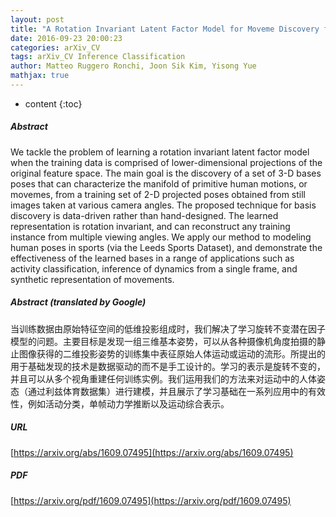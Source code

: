 ```yaml
---
layout: post
title: "A Rotation Invariant Latent Factor Model for Moveme Discovery from Static Poses"
date: 2016-09-23 20:00:23
categories: arXiv_CV
tags: arXiv_CV Inference Classification
author: Matteo Ruggero Ronchi, Joon Sik Kim, Yisong Yue
mathjax: true
---
```


* content
{:toc}

##### Abstract
We tackle the problem of learning a rotation invariant latent factor model when the training data is comprised of lower-dimensional projections of the original feature space. The main goal is the discovery of a set of 3-D bases poses that can characterize the manifold of primitive human motions, or movemes, from a training set of 2-D projected poses obtained from still images taken at various camera angles. The proposed technique for basis discovery is data-driven rather than hand-designed. The learned representation is rotation invariant, and can reconstruct any training instance from multiple viewing angles. We apply our method to modeling human poses in sports (via the Leeds Sports Dataset), and demonstrate the effectiveness of the learned bases in a range of applications such as activity classification, inference of dynamics from a single frame, and synthetic representation of movements.

##### Abstract (translated by Google)
当训练数据由原始特征空间的低维投影组成时，我们解决了学习旋转不变潜在因子模型的问题。主要目标是发现一组三维基本姿势，可以从各种摄像机角度拍摄的静止图像获得的二维投影姿势的训练集中表征原始人体运动或运动的流形。所提出的用于基础发现的技术是数据驱动的而不是手工设计的。学习的表示是旋转不变的，并且可以从多个视角重建任何训练实例。我们运用我们的方法来对运动中的人体姿态（通过利兹体育数据集）进行建模，并且展示了学习基础在一系列应用中的有效性，例如活动分类，单帧动力学推断以及运动综合表示。

##### URL
[https://arxiv.org/abs/1609.07495](https://arxiv.org/abs/1609.07495)

##### PDF
[https://arxiv.org/pdf/1609.07495](https://arxiv.org/pdf/1609.07495)

